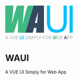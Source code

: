 ![WAUI](https://raw.githubusercontent.com/itpretty/waui/master/doc/logo-waui.png)
# WAUI
A VUE UI Simply for Web App

